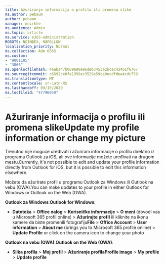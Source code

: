 ```yaml
---
title: Ažuriranje informacija o profilu ili promena slike
ms.author: pebaum
author: pebaum
manager: mnirkhe
ms.audience: Admin
ms.topic: article
ms.service: o365-administration
ROBOTS: NOINDEX, NOFOLLOW
localization_priority: Normal
ms.collection: Adm_O365
ms.custom:
- "9001105"
- "3066"
ms.openlocfilehash: 4aaba47b069690e96deb3453a2bcec42461f6767
ms.sourcegitcommit: c6692ce0fa1358ec3529e59ca0ecdfdea4cdc759
ms.translationtype: MT
ms.contentlocale: sr-Latn-RS
ms.lasthandoff: 09/15/2020
ms.locfileid: "47796950"
---
```

# <a name="update-my-profile-information-or-change-my-picture"></a><span data-ttu-id="6e2d8-102">Ažuriranje informacija o profilu ili promena slike</span><span class="sxs-lookup"><span data-stu-id="6e2d8-102">Update my profile information or change my picture</span></span>

<span data-ttu-id="6e2d8-103">Trenutno nije moguće uređivati i ažuriram informacije o profilu direktno iz programa Outlook za iOS, ali ove informacije možete uređivati na drugom mestu.</span><span class="sxs-lookup"><span data-stu-id="6e2d8-103">Currently, it's not possible to edit and update your profile information directly from Outlook for iOS, but it is possible to edit this information elsewhere.</span></span> 

<span data-ttu-id="6e2d8-104">Možete da ažurirate profil u programu Outlook za Windows ili Outlook na vebu (OWA).</span><span class="sxs-lookup"><span data-stu-id="6e2d8-104">You can make updates to your profile in either Outlook for Windows or Outlook on the Web (OWA).</span></span> 

<span data-ttu-id="6e2d8-105">**Outlook za Windows**:</span><span class="sxs-lookup"><span data-stu-id="6e2d8-105">**Outlook for Windows**:</span></span> 

- <span data-ttu-id="6e2d8-106">**Datoteka**  >  **Office nalog**  >  **Korisničke informacije**  >  **O meni** (dovodi vas u Microsoft 365 profil online) > **Ažurirajte profil** ili kliknite na ikonu kamere da biste promenili fotografiju</span><span class="sxs-lookup"><span data-stu-id="6e2d8-106">**File** > **Office Account** > **User information** > **About me** (brings you to Microsoft 365 profile online) > **Update Profile** or click on the camera icon to change your photo</span></span>  
  
<span data-ttu-id="6e2d8-107">**Outlook na vebu (OWA)**:</span><span class="sxs-lookup"><span data-stu-id="6e2d8-107">**Outlook on the Web (OWA)**:</span></span> 

- <span data-ttu-id="6e2d8-108">**Slika profila**  >  **Moj profil**  >  **Ažuriranje profila**</span><span class="sxs-lookup"><span data-stu-id="6e2d8-108">**Profile image** > **My profile** > **Update profile**</span></span>
